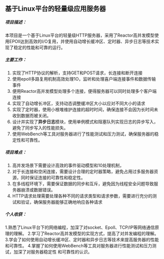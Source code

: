 ## 基于Linux平台的轻量级应用服务器

##### 项目描述：

​	本项目是一个基于Linux平台的轻量级HTTP服务器，采用了Reactor高并发模型使用EPOII达到高效的I/O复用，并使用自动增长缓冲区、定时器、异步日志等技术实现了稳定的性能和可靠的运行。

##### 主要工作：

1. 实现了HTTP协议的解析，支持GET和POST请求，长连接和断开连接
2. 使用epolI多路复用机制高效处理1O，监听和处理喜户端连接事件和数据传输事件
3. 便用Reactor高并发模型处理多个连接，便得服务器可以同时处理多个客户端连接
4. 实现了自动增长冲区，支持动态调整缓冲区大小以应对不同大小的请求
5. 实现了定时器，使用小根堆维护连接的超时时间，确保连接不会因为长时间未收到数据而被关闭。
6. 设计并实现了**异步日志**模块，使用单例模式和阻塞队列实现日志的异步写入，避免了同步写入的性能损失。
7. 使用WebBench等工具对服务器进行了性能测试和压力测试，确保服务器的稳定性和可靠性。





##### 项目难点：

1. 高并发场景下需要设计高效的事件驱动模型和10处理机制，
2. 对于长连接和空闲连接，需要设计合理的定时器策略，避免占用过多服务器资源，同时保证连接的可靠性和稳定性。
3. 在多线程环境下，需要保证数据的同步和互斥，避免因为线程安全问题导致服务器崩溃或数据错误。
4. HTTP请求处理需要处理各种不同的请求类型和请求参数，需要进行充分的测试和验证，确保服务器能够正确地响应各种请求

##### 个人收获：

1.熟悉了Linux平台下的网络编程，加深了对socket、Epoll、TCP/IP等网络通信原理的理解。 2.学习了Reactor高并发模型的实现方式，提高了对并发编程的理解。
3.学会了如何使用自动增长缓冲区、定时器和异步日志等技术来提高服务器的性能和可靠性。
4.掌握了如何使用WebBench等工具对服务器进行性能测试和压力测试，加深了对服务器稳定性
和可靠性的认识。